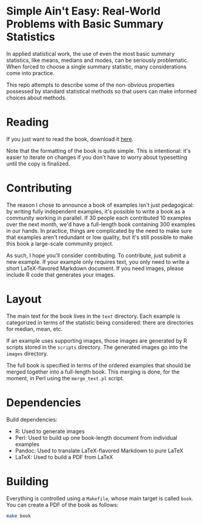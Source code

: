# Simple Ain't Easy: Real-World Problems with Basic Summary Statistics

In applied statistical work, the use of even the most basic summary statistics,
like means, medians and modes, can be seriously problematic. When forced to
choose a single summary statistic, many considerations come into practice.

This repo attempts to describe some of the non-obvious properties possessed by
standard statistical methods so that users can make informed choices about
methods.

# Reading

If you just want to read the book, download it
[here](https://github.com/johnmyleswhite/SimpleAintEasy/raw/master/book.pdf).

Note that the formatting of the book is quite simple. This is intentional: it's
easier to iterate on changes if you don't have to worry about typesetting until
the copy is finalized.

# Contributing

The reason I chose to announce a book of examples isn't just pedagogical:
by writing fully independent examples, it's possible to write a book as a
community working in parallel. If 30 people each contributed 10 examples over
the next month, we'd have a full-length book containing 300 examples in our
hands. In practice, things are complicated by the need to make sure that
examples aren't redundant or low quality, but it's still possible to make this
book a large-scale community project.

As such, I hope you'll consider contributing. To contribute, just submit a
new example. If your example only requires text, you only need to write
a short LaTeX-flavored Markdown document. If you need images, please include
R code that generates your images.

# Layout

The main text for the book lives in the `text` directory. Each example is
categorized in terms of the statistic being considered: there are directories
for median, mean, etc.

If an example uses supporting images, those images are generated by R scripts
stored in the `scripts` directory. The generated images go into the `images`
directory.

The full book is specified in terms of the ordered examples that should be
merged together into a full-length book. This merging is done, for the moment,
in Perl using the `merge_text.pl` script.

# Dependencies

Build dependencies:

* R: Used to generate images
* Perl: Used to build up one book-length document from individual examples
* Pandoc: Used to translate LaTeX-flavored Markdown to pure LaTeX
* LaTeX: Used to build a PDF from LaTeX

# Building

Everything is controlled using a `Makefile`, whose main target is called
`book`. You can create a PDF of the book as follows:

```bash
make book
```

